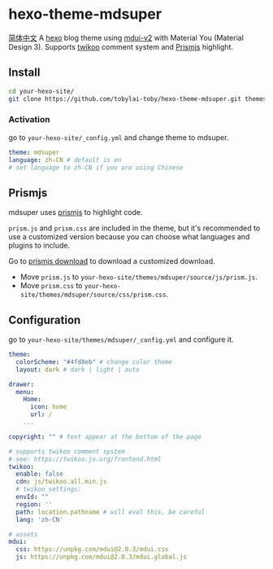 # hexo-theme-mdsuper
[简体中文](https://github.com/tobylai-toby/hexo-theme-mdsuper/blob/main/README.zh-CN.md)
A [hexo](https://hexo.io) blog theme using [mdui-v2](https://mdui.org) with Material You (Material Design 3). 
Supports [twikoo](https://twikoo.js.org) comment system and [Prismjs](https://prismjs.com/) highlight.

## Install
```bash
cd your-hexo-site/
git clone https://github.com/tobylai-toby/hexo-theme-mdsuper.git themes/mdsuper
```
### Activation
go to `your-hexo-site/_config.yml` and change theme to mdsuper.
```yaml
theme: mdsuper
language: zh-CN # default is en
# set language to zh-CN if you are using Chinese
```
## Prismjs
mdsuper uses [prismjs](https://prismjs.com/) to highlight code.

`prism.js` and `prism.css` are included in the theme, but it's recommended to use a customized version because you can choose what languages and plugins to include.

Go to [prismjs download](https://prismjs.com/download.html) to download a customized download.
- Move `prism.js` to `your-hexo-site/themes/mdsuper/source/js/prism.js`.
- Move `prism.css` to `your-hexo-site/themes/mdsuper/source/css/prism.css`.

## Configuration
go to `your-hexo-site/themes/mdsuper/_config.yml` and configure it.
```yaml
theme:
  colorScheme: "#4fd8eb" # change color theme
  layout: dark # dark | light | auto

drawer:
  menu: 
    Home: 
      icon: home 
      url: /
    ...

copyright: "" # text appear at the bottom of the page

# supports twikoo comment system
# see: https://twikoo.js.org/frontend.html
twikoo: 
  enable: false
  cdn: js/twikoo.all.min.js 
  # twikoo settings:
  envId: ""
  region: '' 
  path: location.pathname # will eval this, be careful
  lang: 'zh-CN' 

# assets
mdui:
  css: https://unpkg.com/mdui@2.0.3/mdui.css
  js: https://unpkg.com/mdui@2.0.3/mdui.global.js
```